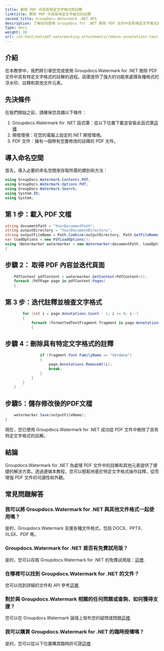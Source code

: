 ```yaml
---
title: 刪除 PDF 中具有特定文字格式的註釋
linktitle: 刪除 PDF 中具有特定文字格式的註釋
second_title: GroupDocs.Watermark .NET API
description: 了解如何使用 Groupdocs for .NET 刪除 PDF 文件中具有特定文字格式的註解。
type: docs
weight: 30
url: /zh-hant/net/pdf-watermarking-attachments/remove-annotations-text-formatting-pdf/
---
```

## 介紹
在本教學中，我們將引導您完成使用 Groupdocs.Watermark for .NET 刪除 PDF 文件中具有特定文字格式的註解的過程。該庫提供了強大的功能來處理各種格式的浮水印、註釋和其他文件元素。
## 先決條件
在我們開始之前，請確保您具備以下條件：
1.  Groupdocs.Watermark for .NET 函式庫：從以下位置下載並安裝此函式庫[這裡](https://releases.groupdocs.com/Watermark/net/).
2. 開發環境：在您的電腦上設定的.NET 開發環境。
3. PDF 文件：擁有一個帶有您要修改的註釋的 PDF 文件。

## 導入命名空間
首先，導入必要的命名空間來存取所需的類別和方法：
```csharp
using GroupDocs.Watermark.Contents.Pdf;
using GroupDocs.Watermark.Options.Pdf;
using GroupDocs.Watermark.Search;
using System.IO;
using System;
```
## 第 1 步：載入 PDF 文檔
```csharp
string documentPath = "YourDocumentPath";
string outputDirectory = "YourDocumentDirectory";
string outputFileName = Path.Combine(outputDirectory, Path.GetFileName(documentPath));
var loadOptions = new PdfLoadOptions();
using (Watermarker watermarker = new Watermarker(documentPath, loadOptions))
{
```
## 步驟 2： 取得 PDF 內容並迭代頁面
```csharp
    PdfContent pdfContent = watermarker.GetContent<PdfContent>();
    foreach (PdfPage page in pdfContent.Pages)
    {
```
## 第 3 步：迭代註釋並檢查文字格式
```csharp
        for (int i = page.Annotations.Count - 1; i >= 0; i--)
        {
            foreach (FormattedTextFragment fragment in page.Annotations[i].FormattedTextFragments)
            {
```
## 步驟 4：刪除具有特定文字格式的註釋
```csharp
                if (fragment.Font.FamilyName == "Verdana")
                {
                    page.Annotations.RemoveAt(i);
                    break;
                }
            }
        }
    }
```
## 步驟5：儲存修改後的PDF文檔
```csharp
    watermarker.Save(outputFileName);
}
```
現在，您已使用 Groupdocs.Watermark for .NET 成功從 PDF 文件中刪除了具有特定文字格式的註解。

## 結論
Groupdocs.Watermark for .NET 為處理 PDF 文件中的註解和其他元素提供了便捷的解決方案。透過遵循本教程，您可以輕鬆地基於特定文字格式操作註釋，從而增強 PDF 文件的可讀性和外觀。
## 常見問題解答
### 我可以將 Groupdocs.Watermark for .NET 與其他文件格式一起使用嗎？
是的，Groupdocs.Watermark 支援各種文件格式，包括 DOCX、PPTX、XLSX、PDF 等。
### Groupdocs.Watermark for .NET 是否有免費試用版？
是的，您可以存取 Groupdocs.Watermark for .NET 的免費試用版：[這裡](https://releases.groupdocs.com/).
### 在哪裡可以找到 Groupdocs.Watermark for .NET 的文件？
您可以找到詳細的文件和 API 參考[這裡](https://reference.groupdocs.com/Watermark/net/).
### 對於與 Groupdocs.Watermark 相關的任何問題或查詢，如何獲得支援？
您可以在 Groupdocs.Watermark 論壇上發布您的疑問或問題[這裡](https://forum.groupdocs.com/c/watermark/19).
### 我可以購買 Groupdocs.Watermark for .NET 的臨時授權嗎？
是的，您可以從以下位置購買臨時許可證[這裡](https://purchase.groupdocs.com/temporary-license/).